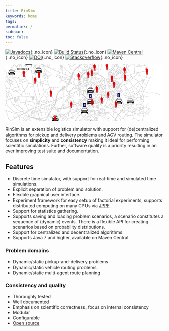 ```yaml
---
title: RinSim
keywords: home
tags: 
permalink: /
sidebar:
toc: false
---
```

<!-- https://deepnn.github.io/index.html -->
[![Javadocs](https://javadoc.io/badge/com.github.rinde/rinsim-core.svg?color=red)](https://javadoc.io/doc/com.github.rinde/rinsim-core){:.no_icon} 
[![Build Status](https://travis-ci.org/rinde/RinSim.svg?branch=master)](https://travis-ci.org/rinde/RinSim){:.no_icon} 
[![Maven Central](https://maven-badges.herokuapp.com/maven-central/com.github.rinde/rinsim-core/badge.svg)](https://maven-badges.herokuapp.com/maven-central/com.github.rinde/rinsim-core){:.no_icon} 
[![DOI](https://zenodo.org/badge/DOI/10.5281/zenodo.192106.svg)](https://doi.org/10.5281/zenodo.192106){:.no_icon} 
[![Stackoverflow](https://img.shields.io/badge/stackoverflow-rinsim-orange.svg)](http://stackoverflow.com/questions/tagged/rinsim){:.no_icon} 

![Taxi Demo](images/taxi-demo.gif)

RinSim is an extensible logistics simulator with support for (de)centralized algorithms for pickup and delivery problems and AGV routing. The simulator focuses on __simplicity__ and __consistency__ making it ideal for performing scientific simulations. Further, software quality is a priority resulting in an ever improving test suite and documentation.

## Features

 - <span class="glyphicon glyphicon-time"></span> Discrete time simulator, with support for real-time and simulated time simulations.
 - <i class="fa fa-exchange"></i> Explicit separation of problem and solution.
 - <i class="fa fa-object-group"></i> Flexible graphical user interface.
 - <i class="fa fa-sitemap"></i> Experiment framework for easy setup of factorial experiments, supports distributed computing on many CPUs via [JPPF](https://jppf.org).
 - <span class="glyphicon glyphicon-stats"></span> Support for statistics gathering.
 - <i class="fa fa-history"></i> Supports saving and loading problem scenarios, a scenario constitutes a sequence of (dynamic) events. There is a flexible API for creating scenarios based on probability distributions. 
 - <i class="fa fa-cubes"></i> Support for centralized and decentralized algorithms.
 - <i class="fa fa-coffee"></i> Supports Java 7 and higher, available on Maven Central.


### Problem domains 
 - <i class="fa fa-truck"></i> Dynamic/static pickup-and-delivery problems
 - <i class="fa fa-car"></i> Dynamic/static vehicle routing problems
 - <i class="fa fa-map-marker"></i> Dynamic/static multi-agent route planning

### Consistency and quality
 - <i class="fa fa-check"></i> Thoroughly tested
 - <i class="fa fa-book"></i> Well documented
 - <i class="fa fa-flask"></i> Emphasis on scientific correctness, focus on internal consistency 
 - <i class="fa fa-puzzle-piece"></i> Modular 
 - <span class="fa fa-sliders"></span> Configurable
 - <i class="fa fa-github"></i> [Open source](https://github.com/rinde/RinSim/)

